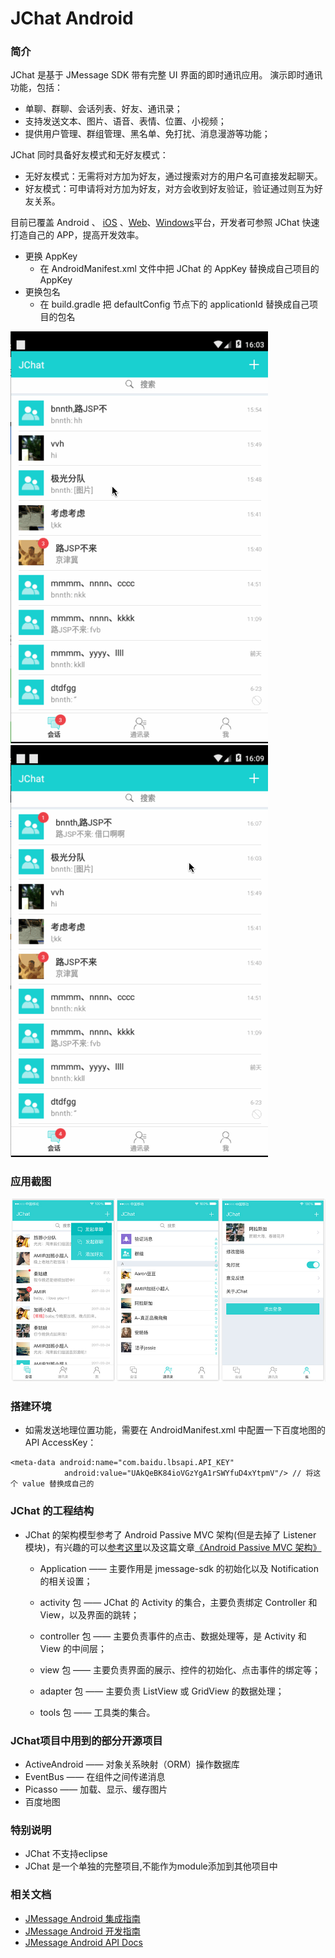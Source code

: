 # JChat Android

### 简介

JChat 是基于 JMessage SDK 带有完整 UI 界面的即时通讯应用。 演示即时通讯功能，包括：

* 单聊、群聊、会话列表、好友、通讯录；
* 支持发送文本、图片、语音、表情、位置、小视频；
* 提供用户管理、群组管理、黑名单、免打扰、消息漫游等功能；

JChat 同时具备好友模式和无好友模式：

* 无好友模式：无需将对方加为好友，通过搜索对方的用户名可直接发起聊天。
* 好友模式：可申请将对方加为好友，对方会收到好友验证，验证通过则互为好友关系。

目前已覆盖 Android 、 [iOS](https://github.com/jpush/jchat-swift) 、[Web](https://github.com/jpush/jchat-web)、[Windows](https://github.com/jpush/jchat-windows)平台，开发者可参照 JChat 快速打造自己的 APP，提高开发效率。    

* 更换 AppKey
    - 在 AndroidManifest.xml 文件中把 JChat 的 AppKey 替换成自己项目的 AppKey
* 更换包名
    - 在 build.gradle 把 defaultConfig 节点下的 applicationId 替换成自己项目的包名

![jiguang](./image/6.gif)        
![jiguang](./image/9.gif)

### 应用截图

![jiguang](./image/sdk_model.png)

### 搭建环境
* 如需发送地理位置功能，需要在 AndroidManifest.xml 中配置一下百度地图的 API AccessKey：
```
<meta-data android:name="com.baidu.lbsapi.API_KEY"
            android:value="UAkQeBK84ioVGzYgA1rSWYfuD4xYtpmV"/> // 将这个 value 替换成自己的
```

### JChat 的工程结构
* JChat 的架构模型参考了 Android Passive MVC 架构(但是去掉了 Listener 模块)，有兴趣的可以[参考这里](http://pan.baidu.com/s/1mhoms4o)以及这篇文章[《Android Passive MVC 架构》](http://www.jianshu.com/p/1af58b6e8930)
  
  - Application —— 主要作用是 jmessage-sdk 的初始化以及 Notification 的相关设置；
  
  - activity 包 —— JChat 的 Activity 的集合，主要负责绑定 Controller 和 View，以及界面的跳转；
  
  - controller 包 —— 主要负责事件的点击、数据处理等，是 Activity 和 View 的中间层；
  
  - view 包 —— 主要负责界面的展示、控件的初始化、点击事件的绑定等；
  
  - adapter 包 —— 主要负责 ListView 或 GridView 的数据处理；
  
  - tools 包 —— 工具类的集合。
  
### JChat项目中用到的部分开源项目
- ActiveAndroid —— 对象关系映射（ORM）操作数据库
- EventBus —— 在组件之间传递消息
- Picasso —— 加载、显示、缓存图片
- 百度地图

### 特别说明
* JChat 不支持eclipse
* JChat 是一个单独的完整项目,不能作为module添加到其他项目中

### 相关文档

* [JMessage Android 集成指南](https://docs.jiguang.cn/jmessage/client/jmessage_android_guide/)
* [JMessage Android 开发指南](https://docs.jiguang.cn/jmessage/client/im_sdk_android/)
* [JMessage Android API Docs](https://docs.jiguang.cn/jmessage/client/im_android_api_docs/)
